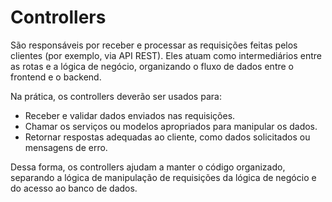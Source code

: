 # Controllers

São responsáveis por receber e processar as requisições feitas pelos clientes (por exemplo, via API REST). Eles atuam como intermediários entre as rotas e a lógica de negócio, organizando o fluxo de dados entre o frontend e o backend.

Na prática, os controllers deverão ser usados para:
- Receber e validar dados enviados nas requisições.
- Chamar os serviços ou modelos apropriados para manipular os dados.
- Retornar respostas adequadas ao cliente, como dados solicitados ou mensagens de erro.

Dessa forma, os controllers ajudam a manter o código organizado, separando a lógica de manipulação de requisições da lógica de negócio e do acesso ao banco de dados.
